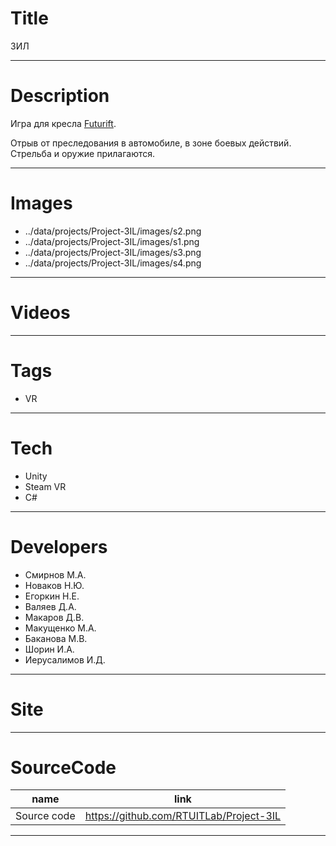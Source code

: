 # Title

ЗИЛ

---

# Description

Игра для кресла [Futurift](https://6-dof.ru/futurift/).

Отрыв от преследования в автомобиле, в зоне боевых действий. Стрельба и оружие прилагаются.

---

# Images

- ../data/projects/Project-3IL/images/s2.png
- ../data/projects/Project-3IL/images/s1.png
- ../data/projects/Project-3IL/images/s3.png
- ../data/projects/Project-3IL/images/s4.png

---

# Videos

---

# Tags

- VR

---

# Tech

- Unity
- Steam VR
- C#

---

# Developers

- Смирнов М.А.
- Новаков Н.Ю.
- Егоркин Н.Е.
- Валяев Д.А.
- Макаров Д.В.
- Макущенко М.А.
- Баканова М.В.
- Шорин И.А.
- Иерусалимов И.Д.

---

# Site

---

# SourceCode

| name        | link                                    |
| ----------- | --------------------------------------- |
| Source code | https://github.com/RTUITLab/Project-3IL |

---
